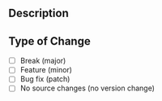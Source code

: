 ## Description

<!-- Provide a brief description of the change and the purpose of the PR. -->

## Type of Change

<!-- Please select only a single option with an "x" or "X". -->

 - [ ] Break (major)
 - [ ] Feature (minor)
 - [ ] Bug fix (patch)
 - [ ] No source changes (no version change)
